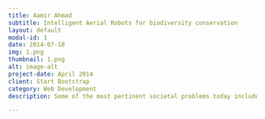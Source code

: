 ```yaml
---
title: Aamir Ahmad
subtitle: Intelligent Aerial Robots for biodiversity conservation
layout: default
modal-id: 1
date: 2014-07-18
img: 1.png
thumbnail: 1.png
alt: image-alt
project-date: April 2014
client: Start Bootstrap
category: Web Development
description: Some of the most pertinent societal problems today include i) biodiversity monitoring over huge spatio-temporal scales to empirically quantify the impact of climate change, ii) search-and-rescue in the aftermath of natural disasters, and iii) large-scale sustainable agriculture. The spatial and temporal scales combined with different levels of resolution required to address these challenges make them particularly difficult. For example, position of animals need to be monitored over hundreds of kilometers and for several months to understand their migratory patterns. Low-resolution position estimates of the animals will suffice in this case. However, to understand an individual's behavior, a high-resolution estimate of the animal's pose may be required. In this talk, I will elaborate on how my research on intelligent aerial robots aims to address such challenges. I will discuss how vision-based active perception in aerial robotic systems is key to solving these problems. In particular, first, I will present novel methods based on both classical and deep-learning for human pose and animal behavior estimation from a team of autonomous aerial robots. Second, I will discuss the novel aerial robots we have developed to address further practical and logistic challenges involved in real-world deployment. Third, I will describe our ongoing, large-scale, animal conservation-related project. Finally, I will highlight many of our real-world experiments and demonstrations.

---
```

